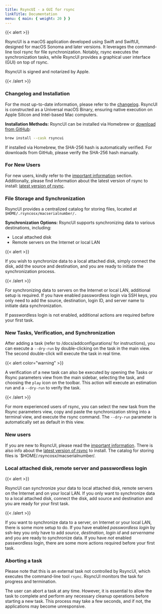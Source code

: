 ```yaml
---
title: RsyncUI - a GUI for rsync
linkTitle: Documentation
menu: { main: { weight: 20 } }
---
```


{{< alert >}}

RsyncUI is a macOS application developed using Swift and SwiftUI, designed for macOS Sonoma and later versions. It leverages the command-line tool rsync
for file synchronization. Notably, rsync executes the synchronization tasks, while RsyncUI provides a graphical user interface (GUI) on top of rsync.

RsyncUI is signed and notarized by Apple.

{{< /alert >}}

### Changelog and Installation

For the most up-to-date information, please refer to the [changelog](/blog/). RsyncUI is constructed as a Universal macOS Binary, ensuring native
execution on Apple Silicon and Intel-based Mac computers.

**Installation Methods:**
RsyncUI can be installed via Homebrew or [download from GitHub](https://github.com/rsyncOSX/RsyncUI/releases):

```bash
brew install --cask rsyncui
```

If installed via Homebrew, the SHA-256 hash is automatically verified. For downloads from GitHub, please verify the SHA-256 hash manually.

### For New Users

For new users, kindly refer to the [important information](/docs/important/) section. Additionally, please find information about the
latest version of rsync to install: [latest version of rsync](/docs/rsync/).

### File Storage and Synchronization

RsyncUI provides a centralized catalog for storing files, located at `$HOME/.rsyncosx/macserialnumber/.`

**Synchronization Options:**
RsyncUI supports synchronizing data to various destinations, including:

- Local attached disk
- Remote servers on the Internet or local LAN

{{< alert >}}

If you wish to synchronize data to a local attached disk, simply connect the disk, add the source and destination,
and you are ready to initiate the synchronization process.

{{< /alert >}}

For synchronizing data to servers on the Internet or local LAN, additional setup is required.
If you have enabled passwordless login via SSH keys, you only need to add the source, destination, login ID,
and server name to initiate data synchronization.

If passwordless login is not enabled, additional actions are required before your first task.

### New Tasks, Verification, and Synchronization

After adding a task (refer to /docs/addconfigurations/ for instructions), you can execute a `--dry-run` by double-clicking on the
task in the main view. The second double-click will execute the task in real time.

{{< alert color="warning" >}}

A verification of a new task can also be executed by opening the Tasks or Rsync parameters view from the main sidebar, selecting the task,
and choosing the `play` icon on the toolbar. This action will execute an estimation run and a `--dry-run` to verify the task.

{{< /alert >}}

For more experienced users of rsync, you can select the new task from the Rsync parameters view, copy and paste the synchronization
string into a terminal view, and execute the rsync command. The `--dry-run` parameter is automatically set as default in this view.

### New users

If you are new to RsyncUI, please read the [important information](/docs/important/). There is also info about the [latest version of rsync](/docs/rsync/)
to install. The catalog for storing files is `$HOME/.rsyncosx/macserialnumber/.

###  Local attached disk, remote server and passwordless login

{{< alert >}}

RsyncUI can synchronize your data to local attached disk, remote servers on the Internet and on your local LAN. If you only want to
synchronize data to a local attached disk, connect the disk, add source and destination and you are ready for your first task.

{{< /alert >}}

If you want to synchronize data to a server, on Internet or your local LAN, there is some more setup to do.
If you have enabled *passwordless login* by ssh-key you only have to add
*source*, *destination*, *login id* and *servername* and you are ready to synchronize data.
If you have *not* enabled passwordless login, there are some more actions required before your first task.


### Aborting a task

Please note that this is an external task not controlled by RsyncUI, which executes the command-line tool `rsync`. RsyncUI monitors
the task for progress and termination.

The user can abort a task at any time. However, it is essential to allow the task to complete and perform any necessary cleanup
operations before starting a new task. This process may take a few seconds, and if not, the applications may become unresponsive.

